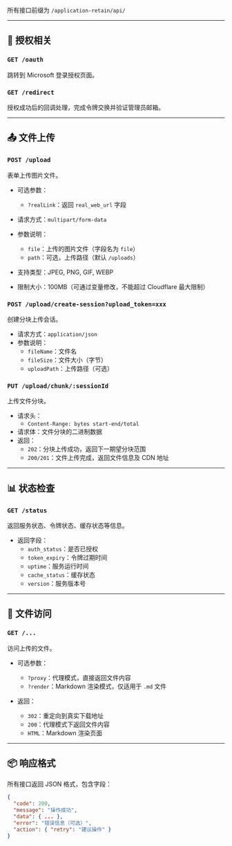 所有接口前缀为 `/application-retain/api/`

---

## 🔐 授权相关

### `GET /oauth`
跳转到 Microsoft 登录授权页面。

### `GET /redirect`
授权成功后的回调处理，完成令牌交换并验证管理员邮箱。

---

## 📤 文件上传

### `POST /upload`
表单上传图片文件。

- 可选参数：
  - `?realLink`：返回 `real_web_url` 字段
 
- 请求方式：`multipart/form-data`
- 参数说明：
  - `file`：上传的图片文件（字段名为 `file`）
  - `path`：可选，上传路径（默认 `/uploads`）
- 支持类型：JPEG, PNG, GIF, WEBP
- 限制大小：100MB（可通过变量修改，不能超过 Cloudflare 最大限制）

### `POST /upload/create-session?upload_token=xxx`
创建分块上传会话。

- 请求方式：`application/json`
- 参数说明：
  - `fileName`：文件名
  - `fileSize`：文件大小（字节）
  - `uploadPath`：上传路径（可选）

### `PUT /upload/chunk/:sessionId`
上传文件分块。

- 请求头：
  - `Content-Range: bytes start-end/total`
- 请求体：文件分块的二进制数据
- 返回：
  - `202`：分块上传成功，返回下一期望分块范围
  - `200/201`：文件上传完成，返回文件信息及 CDN 地址

---

## 📊 状态检查

### `GET /status`
返回服务状态、令牌状态、缓存状态等信息。

- 返回字段：
  - `auth_status`：是否已授权
  - `token_expiry`：令牌过期时间
  - `uptime`：服务运行时间
  - `cache_status`：缓存状态
  - `version`：服务版本号

---

## 📁 文件访问

### `GET /...`
访问上传的文件。

- 可选参数：
  - `?proxy`：代理模式，直接返回文件内容
  - `?render`：Markdown 渲染模式，仅适用于 `.md` 文件

- 返回：
  - `302`：重定向到真实下载地址
  - `200`：代理模式下返回文件内容
  - `HTML`：Markdown 渲染页面

---

## 📦 响应格式

所有接口返回 JSON 格式，包含字段：

```json
{
  "code": 200,
  "message": "操作成功",
  "data": { ... },
  "error": "错误信息（可选）",
  "action": { "retry": "建议操作" }
}

```
